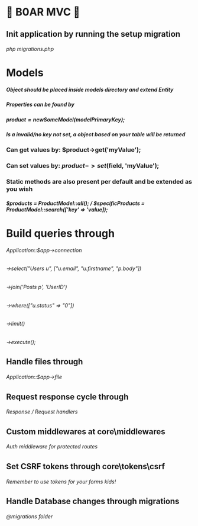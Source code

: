 # 🐗 B0AR MVC 🐗

## Init application by running the setup migration 
###### php migrations.php

# Models

##### Object should be placed inside models directory and extend Entity
##### Properties can be found by
##### $product = new SomeModel($modelPrimaryKey);
##### Is a invalid/no key not set, a object based on your table will be returned
### Can get values by: $product->get('myValue');
### Can set values by: $product->set($field, 'myValue');
### Static methods are also present per default and be extended as you wish
##### $products = ProductModel::all(); / $specificProducts = ProductModel::search(['key' => 'value]);


# Build queries through 

###### Application::$app->connection
###### ->select("Users u", ["u.email", "u.firstname", "p.body"])
###### ->join('Posts p', 'UserID')
###### ->where(["u.status" => "0"])
###### ->limit()
###### ->execute();

## Handle files through 

###### Application::$app->file

## Request response cycle through 

###### Response / Request handlers

## Custom middlewares at core\middlewares

###### Auth middleware for protected routes

## Set CSRF tokens through core\tokens\csrf

###### Remember to use tokens for your forms kids!

## Handle Database changes through migrations

###### @migrations folder
